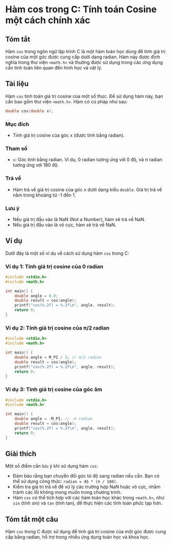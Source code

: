 <!--
Meta Description: # Hàm cos trong C: Tính toán Cosine một cách chính xác ## Tóm tắt Hàm `cos` trong ngôn ngữ lập trình C là một hàm toán học dùng để tính giá trị cosine...
Meta Keywords: hàm, cos, tính, giá, trị
-->

# Hàm cos trong C: Tính toán Cosine một cách chính xác

## Tóm tắt
Hàm `cos` trong ngôn ngữ lập trình C là một hàm toán học dùng để tính giá trị cosine của một góc được cung cấp dưới dạng radian. Hàm này được định nghĩa trong thư viện `<math.h>` và thường được sử dụng trong các ứng dụng cần tính toán liên quan đến hình học và vật lý.

## Tài liệu
Hàm `cos` tính toán giá trị cosine của một số thực. Để sử dụng hàm này, bạn cần bao gồm thư viện `<math.h>`. Hàm có cú pháp như sau:

```c
double cos(double x);
```

### Mục đích
- Tính giá trị cosine của góc x (được tính bằng radian).

### Tham số
- `x`: Góc tính bằng radian. Ví dụ, 0 radian tương ứng với 0 độ, và π radian tương ứng với 180 độ.

### Trả về
- Hàm trả về giá trị cosine của góc x dưới dạng kiểu `double`. Giá trị trả về nằm trong khoảng từ -1 đến 1.

### Lưu ý
- Nếu giá trị đầu vào là NaN (Not a Number), hàm sẽ trả về NaN.
- Nếu giá trị đầu vào là vô cực, hàm sẽ trả về NaN.

## Ví dụ
Dưới đây là một số ví dụ về cách sử dụng hàm `cos` trong C:

### Ví dụ 1: Tính giá trị cosine của 0 radian
```c
#include <stdio.h>
#include <math.h>

int main() {
    double angle = 0.0;
    double result = cos(angle);
    printf("cos(%.2f) = %.2f\n", angle, result);
    return 0;
}
```

### Ví dụ 2: Tính giá trị cosine của π/2 radian
```c
#include <stdio.h>
#include <math.h>

int main() {
    double angle = M_PI / 2; // π/2 radian
    double result = cos(angle);
    printf("cos(%.2f) = %.2f\n", angle, result);
    return 0;
}
```

### Ví dụ 3: Tính giá trị cosine của góc âm
```c
#include <stdio.h>
#include <math.h>

int main() {
    double angle = -M_PI; // -π radian
    double result = cos(angle);
    printf("cos(%.2f) = %.2f\n", angle, result);
    return 0;
}
```

## Giải thích
Một số điểm cần lưu ý khi sử dụng hàm `cos`:
- Đảm bảo rằng bạn chuyển đổi góc từ độ sang radian nếu cần. Bạn có thể sử dụng công thức: `radian = độ * (π / 180)`.
- Kiểm tra giá trị trả về để xử lý các trường hợp NaN hoặc vô cực, nhằm tránh các lỗi không mong muốn trong chương trình.
- Hàm `cos` có thể tích hợp với các hàm toán học khác trong `<math.h>`, như `sin` (tính sin) và `tan` (tính tan), để thực hiện các tính toán phức tạp hơn.

## Tóm tắt một câu
Hàm `cos` trong C được sử dụng để tính giá trị cosine của một góc được cung cấp bằng radian, hỗ trợ trong nhiều ứng dụng toán học và khoa học.